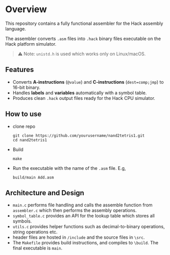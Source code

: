 # Overview

This repository contains a fully functional assembler for the Hack assembly language.

The assembler converts `.asm` files into `.hack` binary files executable on the Hack platform simulator.

> ⚠️ Note: `unistd.h` is used which works only on Linux/macOS.

## Features

- Converts **A-instructions** (`@value`) and **C-instructions** (`dest=comp;jmp`) to 16-bit binary.
- Handles **labels** and **variables** automatically with a symbol table.
- Produces clean `.hack` output files ready for the Hack CPU simulator.

## How to use

- clone repo
  ```
  git clone https://github.com/yourusername/nand2tetris1.git
  cd nand2tetris1
  ```
- Build
  ```
  make
  ```
- Run the executable with the name of the `.asm` file. E.g,
  ```
  build/main Add.asm
  ```

## Architecture and Design

- `main.c` performs file handling and calls the assemble function from `assembler.c` which then performs the assembly operations.
- `symbol_table.c` provides an API for the lookup table which stores all symbols.
- `utils.c` provides helper functions such as decimal-to-binary operations, string operations etc.
- header files are hosted in `/include` and the source files in `\src`.
- The `Makefile` provides build instructions, and compiles to `\build`. The final executable is `main`.
